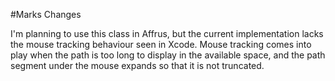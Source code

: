 #Marks Changes

I'm planning to use this class in Affrus, but the current implementation lacks the mouse tracking behaviour seen in Xcode.  Mouse tracking comes into play when the path is too long to display in the available space, and the path segment under the mouse expands so that it is not truncated.
